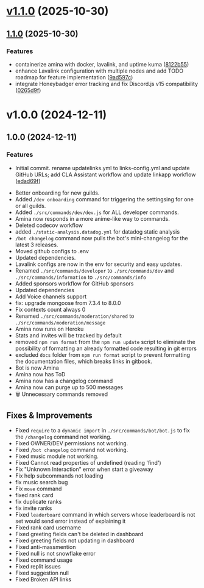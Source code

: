 # [v1.1.0](https://github.com/iamvikshan/amina/compare/v1.0.0...v1.1.0) (2025-10-30)



## [1.1.0](https://github.com/iamvikshan/amina/compare/v1.0.0...v1.1.0) (2025-10-30)

### Features

* containerize amina with docker, lavalink, and uptime kuma ([8122b55](https://github.com/iamvikshan/amina/commit/8122b5508ad706eb43800ea54472489a7863c40a))
* enhance Lavalink configuration with multiple nodes and add TODO roadmap for feature implementation ([9ad597c](https://github.com/iamvikshan/amina/commit/9ad597ccbd80019d8c34e004e5358ba4af7834eb))
* integrate Honeybadger error tracking and fix Discord.js v15 compatibility ([0265d9f](https://github.com/iamvikshan/amina/commit/0265d9f6565824fa5f78f8b6b4a99d344bcdf046))

# v1.0.0 (2024-12-11)



## 1.0.0 (2024-12-11)

### Features

* Initial commit. rename updatelinks.yml to links-config.yml and update GitHub URLs; add CLA Assistant workflow and update linkapp workflow ([edad69f](https://github.com/iamvikshan/amina/commit/edad69f7c152af0e341f8b4b95d632fbe1303381))
- Better onboarding for new guilds.
- Added `/dev onboarding` command for triggering the settingsing for one or all
  guilds.
- Added `./src/commands/dev/dev.js` for ALL developer commands.
- Amina now responds in a more anime-like way to commands.
- Deleted codecov workflow
- added `./static-analysis.datadog.yml` for datadog static analysis
- `/bot changelog` command now pulls the bot's mini-changelog for the latest 3
  releases.
- Moved github configs to .env
- Updated dependencies.
- Lavalink configs are now in the env for security and easy updates.
- Renamed `./src/commands/developer` to `./src/commands/dev` and
  `./src/commands/information` to `./src/commands/info`
- Added sponsors workflow for GitHub sponsors
- Updated dependencies
- Add Voice channels support
- fix: upgrade mongoose from 7.3.4 to 8.0.0
- Fix contexts count always 0
- Renamed `./src/commands/moderation/shared` to
  `./src/commands/moderation/message`
- Amina now runs on Heroku
- Stats and invites will be tracked by default
- removed `npm run format` from the `npm run update` script to eliminate
      the possibility of formatting an already formatted code resulting in git
      errors
- excluded `docs` folder from `npm run format` script to prevent
      formatting the documentation files, which breaks links in gitbook.
-  Bot is now Amina
- Amina now has ToD
- Amina now has a changelog command
- Amina now can purge up to 500 messages
- 🗑️ Unnecessary commands removed

## Fixes & Improvements

- Fixed `require` to a `dynamic import` in `./src/commands/bot/bot.js` to fix
  the `/changelog` command not working.
- Fixed OWNER/DEV permissions not working.
- Fixed `/bot changelog` command not working.
- Fixed music module not working.
- Fixed Cannot read properties of undefined (reading 'find')
- Fix "Unknown Interaction" error when start a giveaway
- Fix help subcommands not loading
- fix music search bug
- Fix `move` command
- fixed rank card
- fix duplicate ranks
- fix invite ranks
- Fixed `leaderboard` command in which servers whose leaderboard is not
      set would send error instead of explaining it
- Fixed rank card username
- Fixed greeting fields can't be deleted in dashboard
- Fixed greeting fields not updating in dashboard
- Fixed anti-massmention
- Fixed null is not snowflake error
- Fixed command usage
- Fixed replit issues
- Fixed suggestion null
- Fixed Broken API links
